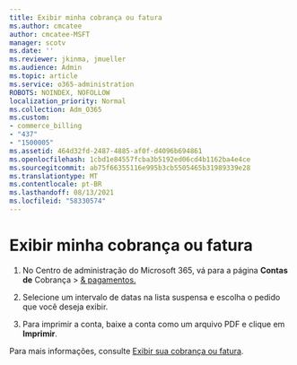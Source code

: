 ```yaml
---
title: Exibir minha cobrança ou fatura
ms.author: cmcatee
author: cmcatee-MSFT
manager: scotv
ms.date: ''
ms.reviewer: jkinma, jmueller
ms.audience: Admin
ms.topic: article
ms.service: o365-administration
ROBOTS: NOINDEX, NOFOLLOW
localization_priority: Normal
ms.collection: Adm_O365
ms.custom:
- commerce_billing
- "437"
- "1500005"
ms.assetid: 464d32fd-2487-4885-af0f-d4096b694861
ms.openlocfilehash: 1cbd1e84557fcba3b5192ed06cd4b1162ba4e4ce
ms.sourcegitcommit: ab75f66355116e995b3cb5505465b31989339e28
ms.translationtype: MT
ms.contentlocale: pt-BR
ms.lasthandoff: 08/13/2021
ms.locfileid: "58330574"
---
```

# <a name="view-my-bill-or-invoice"></a>Exibir minha cobrança ou fatura

1. No Centro de administração do Microsoft 365, vá para a página **Contas de** Cobrança \> [& pagamentos.](https://go.microsoft.com/fwlink/p/?linkid=848039)

2. Selecione um intervalo de datas na lista suspensa e escolha o pedido que você deseja exibir.

3. Para imprimir a conta, baixe a conta como um arquivo PDF e clique em **Imprimir**.

Para mais informações, consulte [Exibir sua cobrança ou fatura](https://docs.microsoft.com/microsoft-365/commerce/billing-and-payments/view-your-bill-or-invoice).
